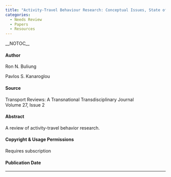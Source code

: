 ```yaml
---
title: "Activity-Travel Behaviour Research: Conceptual Issues, State of the Art, and Emerging Perspectives on Behavioural Analysis and Simulation Modelling"
categories:
  - Needs Review
  - Papers
  - Resources
---
```


\_\_NOTOC\_\_

#### Author

Ron N. Buliung

Pavlos S. Kanaroglou

#### Source

Transport Reviews: A Transnational Transdisciplinary Journal\
Volume 27, Issue 2

#### Abstract

A review of activity-travel behavior research.

#### Copyright & Usage Permissions

Requires subscription

#### Publication Date

------------------------------------------------------------------------

<comments />

